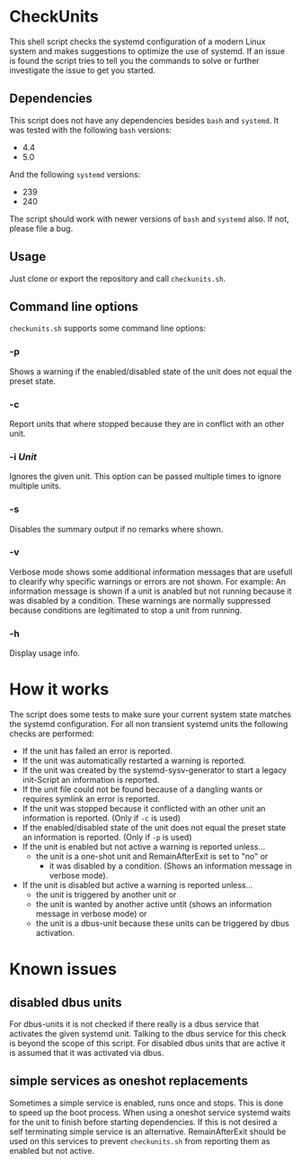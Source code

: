 # CheckUnits
This shell script checks the systemd configuration of a modern Linux system and makes suggestions to optimize the use of systemd. If an issue is found the script tries to tell you the commands to solve or further investigate the issue to get you started.

## Dependencies
This script does not have any dependencies besides `bash` and `systemd`.
It was tested with the following `bash` versions:
* 4.4
* 5.0

And the following `systemd` versions:
* 239
* 240

The script should work with newer versions of `bash` and `systemd` also. If not, please file a bug.

## Usage
Just clone or export the repository and call `checkunits.sh`.

## Command line options
`checkunits.sh` supports some command line options:

### -p
Shows a warning if the enabled/disabled state of the unit does not equal the preset state.

### -c
Report units that where stopped because they are in conflict with an other unit.

### -i *Unit*
Ignores the given unit. This option can be passed multiple times to ignore multiple units.

### -s
Disables the summary output if no remarks where shown.

### -v
Verbose mode shows some additional information messages that are usefull to clearify why specific warnings or errors are not shown. For example: An information message is shown if a unit is anabled but not running because it was disabled by a condition. These warnings are normally suppressed because conditions are legitimated to stop a unit from running. 

### -h
Display usage info.

# How it works
The script does some tests to make sure your current system state matches the systemd configuration. For all non transient systemd units the following checks are performed:

* If the unit has failed an error is reported.
* If the unit was automatically restarted a warning is reported.
* If the unit was created by the systemd-sysv-generator to start a legacy init-Script an information is reported.
* If the unit file could not be found because of a dangling wants or requires symlink an error is reported.
* If the unit was stopped because it conflicted with an other unit an information is reported. (Only if `-c` is used)
* If the enabled/disabled state of the unit does not equal the preset state an information is reported. (Only if `-p` is used)
* If the unit is enabled but not active a warning is reported unless...
  * the unit is a one-shot unit and RemainAfterExit is set to "no" or
	* it was disabled by a condition. (Shows an information message in verbose mode).
* If the unit is disabled but active a warning is reported unless...
  * the unit is triggered by another unit or
  * the unit is wanted by another active untit (shows an information message in verbose mode) or
  * the unit is a dbus-unit because these units can be triggered by dbus activation.

# Known issues
## disabled dbus units
For dbus-units it is not checked if there really is a dbus service that activates the given systemd unit. Talking to the dbus service for this check is beyond the scope of this script. For disabled dbus units that are active it is assumed that it was activated via dbus.

## simple services as oneshot replacements
Sometimes a simple service is enabled, runs once and stops. This is done to speed up the boot process. When using a oneshot service systemd waits for the unit to finish before starting dependencies. If this is not desired a self terminating simple service is an alternative. RemainAfterExit should be used on this services to prevent `checkunits.sh` from reporting them as enabled but not active.
